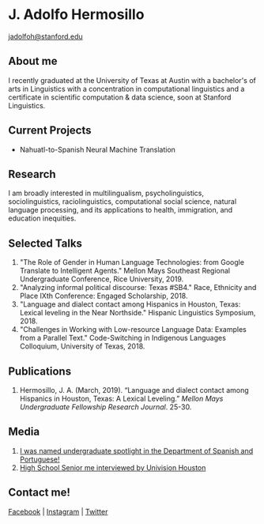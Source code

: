
# J. Adolfo Hermosillo 
jadolfoh@stanford.edu

## About me
I recently graduated at the University of Texas at Austin with a bachelor's of arts in Linguistics with a concentration in computational linguistics and a certificate in scientific computation & data science, soon at Stanford Linguistics.

## Current Projects 
- Nahuatl-to-Spanish Neural Machine Translation

## Research 
I am broadly interested in multilingualism, psycholinguistics, sociolinguistics, raciolinguistics, computational social science, natural language processing, and its applications to health, immigration, and education inequities. 


## Selected Talks
1. "The Role of Gender in Human Language Technologies: from Google Translate to Intelligent Agents." Mellon Mays Southeast Regional Undergraduate Conference, Rice University, 2019.
2. "Analyzing informal political discourse: Texas #SB4." Race, Ethnicity and Place IXth Conference: Engaged Scholarship, 2018.
3. "Language and dialect contact among Hispanics in Houston, Texas: Lexical leveling in the Near Northside." Hispanic Linguistics Symposium, 2018.
4. "Challenges in Working with Low-resource Language Data: Examples from a Parallel Text." Code-Switching in Indigenous Languages Colloquium, University of Texas, 2018.

## Publications
1. Hermosillo, J. A. (March, 2019). “Language and dialect contact among Hispanics in Houston, Texas: A Lexical Leveling.” _Mellon Mays Undergraduate Fellowship Research Journal_. 25-30. 

## Media
1.  [I was named undergraduate spotlight in the Department of Spanish and Portuguese!](https://liberalarts.utexas.edu/spanish/news/undergraduate-spotlight-jesus-adolfo-hermosillo) 
2. [High School Senior me interviewed by Univision Houston](https://www.univision.com/local/houston-kxln/noticias/educacion/jesus-hermosillo-ejemplo-de-perseverancia-video)


## Contact me!
[Facebook](https://www.facebook.com/jesus.hermosillorodriguez) | [Instagram](http://instagram.com/hermosillo_17) | [Twitter](https://twitter.com/jadolfohe)

